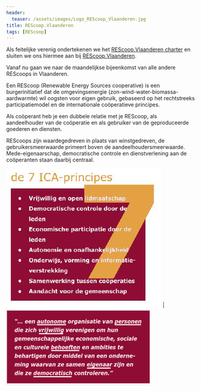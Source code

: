 ```yaml
---
header:
  teaser: /assets/images/Logo_REScoop_Vlaanderen.jpg
title: REScoop.Vlaanderen
tags: [REScoop]
---
```


Als feitelijke verenig ondertekenen we het [REScoop.Vlaanderen
charter][REScoop.Vlaanderen charter] en sluiten we ons hiermee aan bij
[REScoop.Vlaanderen][REScoop.Vlaanderen].

Vanaf nu gaan we naar de maandelijkse bijeenkomst van alle andere REScoops in
Vlaanderen.

Een REScoop (Renewable Energy Sources cooperative) is een burgerinitiatief dat
de omgevingsenergie (zon-wind-water-biomassa-aardwarmte) wil oogsten voor eigen
gebruik, gebaseerd op het rechtstreeks participatiemodel en de internationale
coöperatieve principes.

Als coöperant heb je een dubbele relatie met je REScoop, als aandeelhouder van
de coöperatie en als gebruiker van de geproduceerde goederen en diensten.

REScoops zijn waardegedreven in plaats van winstgedreven, de
gebruikersmeerwaarde primeert boven de aandeelhoudersmeerwaarde.
Mede-eigenaarschap, democratische controle en dienstverlening aan de
coöperanten staan daarbij centraal.

![7 ica-principes REScoop.Vlaanderen](/assets/images/7_ica-principes_rescoop_vlaanderen.jpg) | ![principes REScoop.Vlaanderen](/assets/images/principes_rescoop_vlaanderen.png)

[REScoop.Vlaanderen charter]: https://www.rescoopv.be/charter
[REScoop.Vlaanderen]: https://www.rescoopv.be
